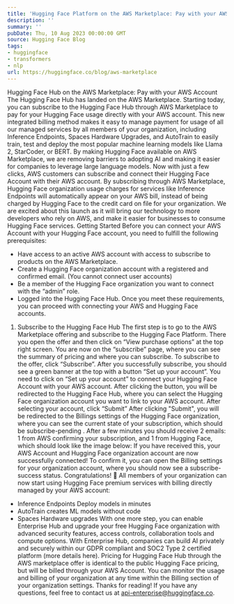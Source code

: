```yaml
---
title: 'Hugging Face Platform on the AWS Marketplace: Pay with your AWS Account'
description: ''
summary: ''
pubDate: Thu, 10 Aug 2023 00:00:00 GMT
source: Hugging Face Blog
tags:
- huggingface
- transformers
- nlp
url: https://huggingface.co/blog/aws-marketplace
---
```


Hugging Face Hub on the AWS Marketplace: Pay with your AWS Account
The Hugging Face Hub has landed on the AWS Marketplace. Starting today, you can subscribe to the Hugging Face Hub through AWS Marketplace to pay for your Hugging Face usage directly with your AWS account. This new integrated billing method makes it easy to manage payment for usage of all our managed services by all members of your organization, including Inference Endpoints, Spaces Hardware Upgrades, and AutoTrain to easily train, test and deploy the most popular machine learning models like Llama 2, StarCoder, or BERT.
By making Hugging Face available on AWS Marketplace, we are removing barriers to adopting AI and making it easier for companies to leverage large language models. Now with just a few clicks, AWS customers can subscribe and connect their Hugging Face Account with their AWS account.
By subscribing through AWS Marketplace, Hugging Face organization usage charges for services like Inference Endpoints will automatically appear on your AWS bill, instead of being charged by Hugging Face to the credit card on file for your organization.
We are excited about this launch as it will bring our technology to more developers who rely on AWS, and make it easier for businesses to consume Hugging Face services.
Getting Started
Before you can connect your AWS Account with your Hugging Face account, you need to fulfill the following prerequisites:
- Have access to an active AWS account with access to subscribe to products on the AWS Marketplace.
- Create a Hugging Face organization account with a registered and confirmed email. (You cannot connect user accounts)
- Be a member of the Hugging Face organization you want to connect with the “admin” role.
- Logged into the Hugging Face Hub.
Once you meet these requirements, you can proceed with connecting your AWS and Hugging Face accounts.
1. Subscribe to the Hugging Face Hub
The first step is to go to the AWS Marketplace offering and subscribe to the Hugging Face Platform. There you open the offer and then click on “View purchase options” at the top right screen.
You are now on the “subscribe” page, where you can see the summary of pricing and where you can subscribe. To subscribe to the offer, click “Subscribe”.
After you successfully subscribe, you should see a green banner at the top with a button “Set up your account”. You need to click on “Set up your account” to connect your Hugging Face Account with your AWS account.
After clicking the button, you will be redirected to the Hugging Face Hub, where you can select the Hugging Face organization account you want to link to your AWS account. After selecting your account, click “Submit”
After clicking "Submit", you will be redirected to the Billings settings of the Hugging Face organization, where you can see the current state of your subscription, which should be subscribe-pending
.
After a few minutes you should receive 2 emails: 1 from AWS confirming your subscription, and 1 from Hugging Face, which should look like the image below:
If you have received this, your AWS Account and Hugging Face organization account are now successfully connected!
To confirm it, you can open the Billing settings for your organization account, where you should now see a subscribe-success
status.
Congratulations! 🥳 All members of your organization can now start using Hugging Face premium services with billing directly managed by your AWS account:
- Inference Endpoints Deploy models in minutes
- AutoTrain creates ML models without code
- Spaces Hardware upgrades
With one more step, you can enable Enterprise Hub and upgrade your free Hugging Face organization with advanced security features, access controls, collaboration tools and compute options. With Enterprise Hub, companies can build AI privately and securely within our GDPR compliant and SOC2 Type 2 certified platform (more details here).
Pricing for Hugging Face Hub through the AWS marketplace offer is identical to the public Hugging Face pricing, but will be billed through your AWS Account. You can monitor the usage and billing of your organization at any time within the Billing section of your organization settings.
Thanks for reading! If you have any questions, feel free to contact us at api-enterprise@huggingface.co.